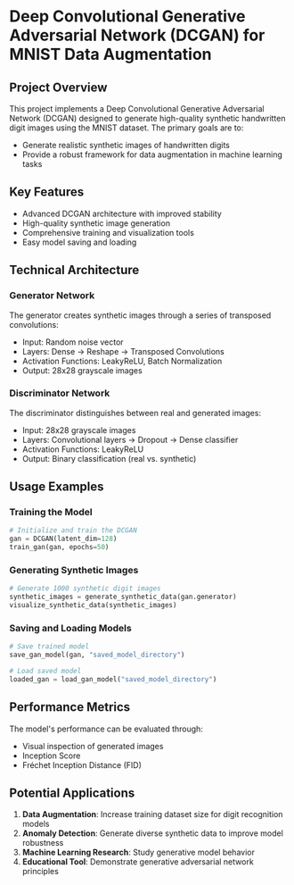 # Deep Convolutional Generative Adversarial Network (DCGAN) for MNIST Data Augmentation

## Project Overview

This project implements a Deep Convolutional Generative Adversarial Network (DCGAN) designed to generate high-quality synthetic handwritten digit images using the MNIST dataset. The primary goals are to:
- Generate realistic synthetic images of handwritten digits
- Provide a robust framework for data augmentation in machine learning tasks


## Key Features

- Advanced DCGAN architecture with improved stability
- High-quality synthetic image generation
- Comprehensive training and visualization tools
- Easy model saving and loading

## Technical Architecture

### Generator Network
The generator creates synthetic images through a series of transposed convolutions:
- Input: Random noise vector
- Layers: Dense → Reshape → Transposed Convolutions
- Activation Functions: LeakyReLU, Batch Normalization
- Output: 28x28 grayscale images

### Discriminator Network
The discriminator distinguishes between real and generated images:
- Input: 28x28 grayscale images
- Layers: Convolutional layers → Dropout → Dense classifier
- Activation Functions: LeakyReLU
- Output: Binary classification (real vs. synthetic)


## Usage Examples

### Training the Model
```python
# Initialize and train the DCGAN
gan = DCGAN(latent_dim=128)
train_gan(gan, epochs=50)
```

### Generating Synthetic Images
```python
# Generate 1000 synthetic digit images
synthetic_images = generate_synthetic_data(gan.generator)
visualize_synthetic_data(synthetic_images)
```

### Saving and Loading Models
```python
# Save trained model
save_gan_model(gan, "saved_model_directory")

# Load saved model
loaded_gan = load_gan_model("saved_model_directory")
```

## Performance Metrics

The model's performance can be evaluated through:
- Visual inspection of generated images
- Inception Score
- Fréchet Inception Distance (FID)

## Potential Applications

1. **Data Augmentation**: Increase training dataset size for digit recognition models
2. **Anomaly Detection**: Generate diverse synthetic data to improve model robustness
3. **Machine Learning Research**: Study generative model behavior
4. **Educational Tool**: Demonstrate generative adversarial network principles
